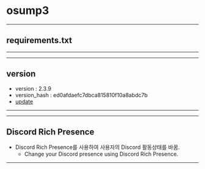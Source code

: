 # osump3
---
## requirements.txt
---
---
## version
- version : 2.3.9
- version_hash : ed0afdaefc7dbca815810f10a8abdc7b
- [update](https://github.com/skchqhdpdy/osump3/blob/main/update.md)
---
---
## Discord Rich Presence

- Discord Rich Presence를 사용하여 사용자의 Discord 활동상태를 바꿈.
    - Change your Discord presence using Discord Rich Presence.
---